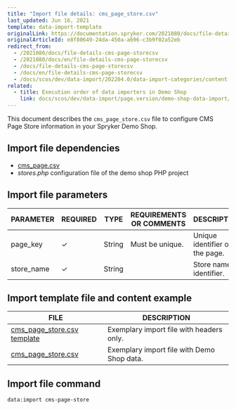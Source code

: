```yaml
---
title: "Import file details: cms_page_store.csv"
last_updated: Jun 16, 2021
template: data-import-template
originalLink: https://documentation.spryker.com/2021080/docs/file-details-cms-page-storecsv
originalArticleId: e8f80649-24da-450a-a696-c3b9f02a52eb
redirect_from:
  - /2021080/docs/file-details-cms-page-storecsv
  - /2021080/docs/en/file-details-cms-page-storecsv
  - /docs/file-details-cms-page-storecsv
  - /docs/en/file-details-cms-page-storecsv
  - /docs/scos/dev/data-import/202204.0/data-import-categories/content-management/file-details-cms-page-store.csv.html
related:
  - title: Execution order of data importers in Demo Shop
    link: docs/scos/dev/data-import/page.version/demo-shop-data-import/execution-order-of-data-importers-in-demo-shop.html
---
```


This document describes the `cms_page_store.csv` file to configure CMS Page Store information in your Spryker Demo Shop.

## Import file dependencies

* [cms_page.csv](/docs/pbc/all/content-management-system/{{page.version}}/base-shop/import-and-export-data/file-details-cms-page.csv.html)
* *stores.php* configuration file of the demo shop PHP project

## Import file parameters

| PARAMETER | REQUIRED | TYPE | REQUIREMENTS OR COMMENTS | DESCRIPTION |
| --- | --- | --- | --- | --- |
| page_key | &check; | String | Must be unique. | Unique identifier of the page. |
| store_name | &check; | String |  | Store name identifier. |

## Import template file and content example

| FILE | DESCRIPTION |
| --- | --- |
| [cms_page_store.csv template](https://spryker.s3.eu-central-1.amazonaws.com/docs/Developer+Guide/Back-End/Data+Manipulation/Data+Ingestion/Data+Import/Data+Import+Categories/Content+Management/Template+cms_page_store.csv) | Exemplary import file with headers only. |
| [cms_page_store.csv](https://spryker.s3.eu-central-1.amazonaws.com/docs/Developer+Guide/Back-End/Data+Manipulation/Data+Ingestion/Data+Import/Data+Import+Categories/Content+Management/cms_page_store.csv) | Exemplary import file with Demo Shop data. |

## Import file command

```bash
data:import cms-page-store
```
